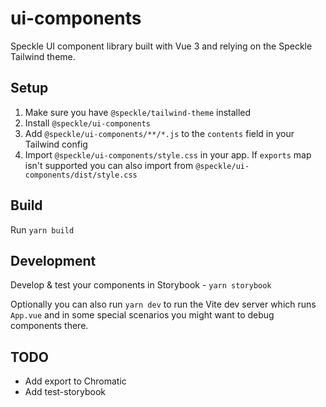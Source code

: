 # ui-components

Speckle UI component library built with Vue 3 and relying on the Speckle Tailwind theme.

## Setup

1. Make sure you have `@speckle/tailwind-theme` installed
1. Install `@speckle/ui-components`
1. Add `@speckle/ui-components/**/*.js` to the `contents` field in your Tailwind config
1. Import `@speckle/ui-components/style.css` in your app. If `exports` map isn't supported you can also import from `@speckle/ui-components/dist/style.css`

## Build

Run `yarn build`

## Development

Develop & test your components in Storybook - `yarn storybook`

Optionally you can also run `yarn dev` to run the Vite dev server which runs `App.vue` and in some special scenarios you might
want to debug components there.

## TODO

- Add export to Chromatic
- Add test-storybook
